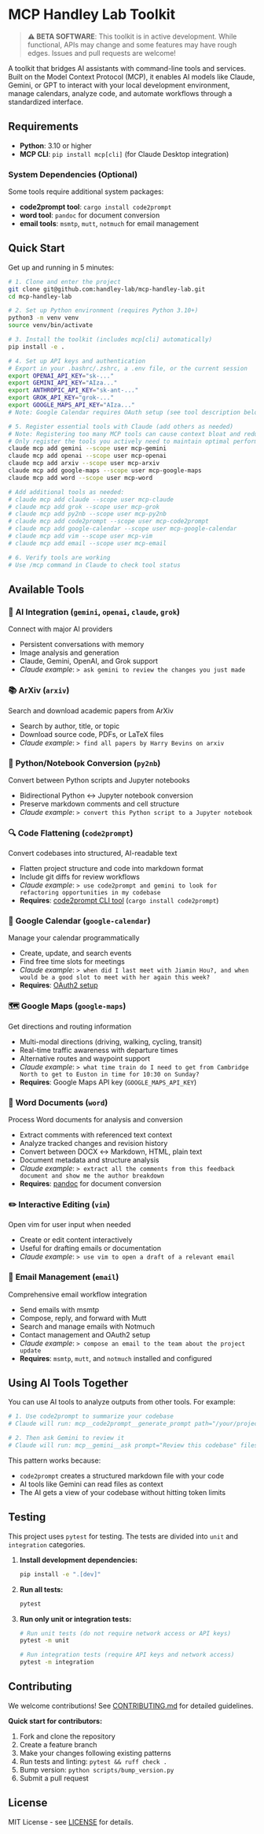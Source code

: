 # MCP Handley Lab Toolkit

> **⚠️ BETA SOFTWARE**: This toolkit is in active development. While functional, APIs may change and some features may have rough edges. Issues and pull requests are welcome!

A toolkit that bridges AI assistants with command-line tools and services. Built on the Model Context Protocol (MCP), it enables AI models like Claude, Gemini, or GPT to interact with your local development environment, manage calendars, analyze code, and automate workflows through a standardized interface.

## Requirements

- **Python**: 3.10 or higher
- **MCP CLI**: `pip install mcp[cli]` (for Claude Desktop integration)

### System Dependencies (Optional)
Some tools require additional system packages:
- **code2prompt tool**: `cargo install code2prompt` 
- **word tool**: `pandoc` for document conversion
- **email tools**: `msmtp`, `mutt`, `notmuch` for email management

## Quick Start

Get up and running in 5 minutes:

```bash
# 1. Clone and enter the project
git clone git@github.com:handley-lab/mcp-handley-lab.git
cd mcp-handley-lab

# 2. Set up Python environment (requires Python 3.10+)
python3 -m venv venv
source venv/bin/activate

# 3. Install the toolkit (includes mcp[cli] automatically)
pip install -e .

# 4. Set up API keys and authentication
# Export in your .bashrc/.zshrc, a .env file, or the current session
export OPENAI_API_KEY="sk-..."
export GEMINI_API_KEY="AIza..."
export ANTHROPIC_API_KEY="sk-ant-..."
export GROK_API_KEY="grok-..."
export GOOGLE_MAPS_API_KEY="AIza..."
# Note: Google Calendar requires OAuth setup (see tool description below)

# 5. Register essential tools with Claude (add others as needed)
# Note: Registering too many MCP tools can cause context bloat and reduce tool calling accuracy
# Only register the tools you actively need to maintain optimal performance
claude mcp add gemini --scope user mcp-gemini
claude mcp add openai --scope user mcp-openai
claude mcp add arxiv --scope user mcp-arxiv
claude mcp add google-maps --scope user mcp-google-maps
claude mcp add word --scope user mcp-word

# Add additional tools as needed:
# claude mcp add claude --scope user mcp-claude
# claude mcp add grok --scope user mcp-grok
# claude mcp add py2nb --scope user mcp-py2nb
# claude mcp add code2prompt --scope user mcp-code2prompt
# claude mcp add google-calendar --scope user mcp-google-calendar
# claude mcp add vim --scope user mcp-vim
# claude mcp add email --scope user mcp-email

# 6. Verify tools are working
# Use /mcp command in Claude to check tool status
```

## Available Tools

### 🤖 **AI Integration** (`gemini`, `openai`, `claude`, `grok`)
Connect with major AI providers
  - Persistent conversations with memory
  - Image analysis and generation  
  - Claude, Gemini, OpenAI, and Grok support
  - _Claude example_: `> ask gemini to review the changes you just made`

### 📚 **ArXiv** (`arxiv`)
Search and download academic papers from ArXiv
  - Search by author, title, or topic
  - Download source code, PDFs, or LaTeX files
  - _Claude example_: `> find all papers by Harry Bevins on arxiv`

### 📓 **Python/Notebook Conversion** (`py2nb`)
Convert between Python scripts and Jupyter notebooks
  - Bidirectional Python ↔ Jupyter notebook conversion
  - Preserve markdown comments and cell structure
  - _Claude example_: `> convert this Python script to a Jupyter notebook`

### 🔍 **Code Flattening** (`code2prompt`)
Convert codebases into structured, AI-readable text
  - Flatten project structure and code into markdown format
  - Include git diffs for review workflows
  - _Claude example_: `> use code2prompt and gemini to look for refactoring opportunities in my codebase`
  - **Requires**: [code2prompt CLI tool](https://github.com/mufeedvh/code2prompt#installation) (`cargo install code2prompt`)

### 📅 **Google Calendar** (`google-calendar`)
Manage your calendar programmatically
  - Create, update, and search events
  - Find free time slots for meetings
  - _Claude example_: `> when did I last meet with Jiamin Hou?, and when would be a good slot to meet with her again this week?`
  - **Requires**: [OAuth2 setup](docs/google-calendar-setup.md)

### 🗺️ **Google Maps** (`google-maps`)
Get directions and routing information
  - Multi-modal directions (driving, walking, cycling, transit)
  - Real-time traffic awareness with departure times
  - Alternative routes and waypoint support
  - _Claude example_: `> what time train do I need to get from Cambridge North to get to Euston in time for 10:30 on Sunday?`
  - **Requires**: Google Maps API key (`GOOGLE_MAPS_API_KEY`)




### 📄 **Word Documents** (`word`)
Process Word documents for analysis and conversion
  - Extract comments with referenced text context
  - Analyze tracked changes and revision history
  - Convert between DOCX ↔ Markdown, HTML, plain text
  - Document metadata and structure analysis
  - _Claude example_: `> extract all the comments from this feedback document and show me the author breakdown`
  - **Requires**: [pandoc](https://pandoc.org/installing.html) for document conversion

### ✏️ **Interactive Editing** (`vim`)
Open vim for user input when needed
  - Create or edit content interactively
  - Useful for drafting emails or documentation
  - _Claude example_: `> use vim to open a draft of a relevant email`

### 📧 **Email Management** (`email`)
Comprehensive email workflow integration
  - Send emails with msmtp
  - Compose, reply, and forward with Mutt
  - Search and manage emails with Notmuch
  - Contact management and OAuth2 setup
  - _Claude example_: `> compose an email to the team about the project update`
  - **Requires**: `msmtp`, `mutt`, and `notmuch` installed and configured



## Using AI Tools Together

You can use AI tools to analyze outputs from other tools. For example:

```bash
# 1. Use code2prompt to summarize your codebase
# Claude will run: mcp__code2prompt__generate_prompt path="/your/project" output_file="/tmp/summary.md"

# 2. Then ask Gemini to review it
# Claude will run: mcp__gemini__ask prompt="Review this codebase" files=[{"path": "/tmp/summary.md"}]
```

This pattern works because:
- `code2prompt` creates a structured markdown file with your code
- AI tools like Gemini can read files as context
- The AI gets a view of your codebase without hitting token limits


## Testing

This project uses `pytest` for testing. The tests are divided into `unit` and `integration` categories.

1.  **Install development dependencies:**
    ```bash
    pip install -e ".[dev]"
    ```

2.  **Run all tests:**
    ```bash
    pytest
    ```

3.  **Run only unit or integration tests:**
    ```bash
    # Run unit tests (do not require network access or API keys)
    pytest -m unit

    # Run integration tests (require API keys and network access)
    pytest -m integration
    ```

## Contributing

We welcome contributions! See [CONTRIBUTING.md](CONTRIBUTING.md) for detailed guidelines.

**Quick start for contributors:**
1. Fork and clone the repository
2. Create a feature branch
3. Make your changes following existing patterns  
4. Run tests and linting: `pytest && ruff check .`
5. Bump version: `python scripts/bump_version.py`
6. Submit a pull request

## License

MIT License - see [LICENSE](LICENSE) for details.

